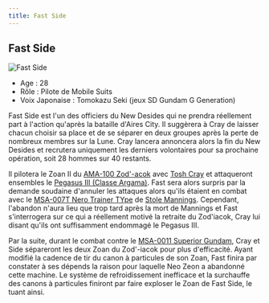 ```yaml
---
title: Fast Side
---
```


Fast Side
---------


![Fast Side](/images/stories/saga/sentinel/persos/fastside.jpg)
* Age : 28
* Rôle : Pilote de Mobile Suits
* Voix Japonaise : Tomokazu Seki (jeux SD Gundam G Generation)


Fast Side est l'un des officiers du New Desides qui ne prendra réellement part à l'action qu'après la bataille d'Aires City. Il suggèrera à Cray de laisser chacun choisir sa place et de se séparer en deux groupes après la perte de nombreux membres sur la Lune. Cray lancera annoncera alors la fin du New Desides et recrutera uniquement les derniers volontaires pour sa prochaine opération, soit 28 hommes sur 40 restants. 


Il pilotera le Zoan II du [AMA-100 Zod'-acok](uc/gundam-sentinel/ama-100-zod-iacok.html) avec [Tosh Cray](uc/gundam-sentinel/tosh-cray.html) et attaqueront ensembles le [Pegasus III (Classe Argama)](uc/gundam-sentinel/pegasus-iii.html). Fast sera alors surpris par la demande soudaine d'annuler les attaques alors qu'ils étaient en combat avec le [MSA-007T Nero Trainer TYpe](uc/gundam-sentinel/msa-007t-nero-trainer-type.html) de [Stole Mannings](uc/gundam-sentinel/stole-mannings.html). Cependant, l'abandon n'aura lieu que trop tard après la mort de Mannings et Fast s'interrogera sur ce qui a réellement motivé la retraite du Zod'iacok, Cray lui disant qu'ils ont suffisamment endommagé le Pegasus III.


Par la suite, durant le combat contre le [MSA-0011 Superior Gundam](uc/gundam-sentinel/msa-0011-s-gundam.html), Cray et Side sépareront les deux Zoan du Zod'-iacok pour plus d'efficacité. Ayant modifié la cadence de tir du canon à particules de son Zoan, Fast finira par constater à ses dépends la raison pour laquelle Neo Zeon a abandonné cette machine. Le système de refroidissement inefficace et la surchauffe des canons à particules finiront par faire exploser le Zoan de Fast Side, le tuant ainsi.

